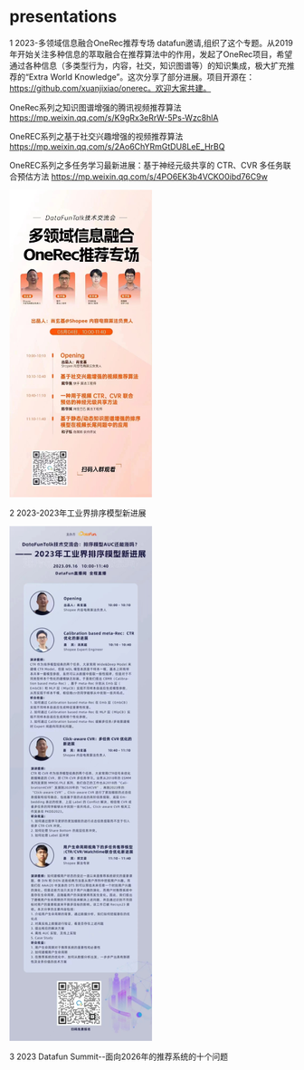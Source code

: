 # presentations

1 2023-多领域信息融合OneRec推荐专场
datafun邀请,组织了这个专题。从2019年开始关注多种信息的萃取融合在推荐算法中的作用，发起了OneRec项目，希望通过各种信息（多类型行为，内容，社交，知识图谱等）的知识集成，极大扩充推荐的“Extra World Knowledge”。这次分享了部分进展。项目开源在：https://github.com/xuanjixiao/onerec。欢迎大家共建。

OneRec系列之知识图谱增强的腾讯视频推荐算法 https://mp.weixin.qq.com/s/K9gRx3eRrW-5Ps-Wzc8hlA

OneREC系列之基于社交兴趣增强的视频推荐算法 https://mp.weixin.qq.com/s/2Ao6ChYRmGtDU8LeE_HrBQ

OneREC系列之多任务学习最新进展：基于神经元级共享的 CTR、CVR 多任务联合预估方法  https://mp.weixin.qq.com/s/4PO6EK3b4VCKO0ibd76C9w

 <img src="https://github.com/xuanjixiao/presentations/blob/main/%E5%A4%9A%E9%A2%86%E5%9F%9F%E4%BF%A1%E6%81%AF%E8%9E%8D%E5%90%88OneRec%E6%8E%A8%E8%8D%90%E4%B8%93%E5%9C%BA.jpg" width='50%' height='25%' />


2 2023-2023年工业界排序模型新进展

 <img src="https://github.com/xuanjixiao/presentations/blob/main/2023%E5%B9%B4%E5%B7%A5%E4%B8%9A%E7%95%8C%E6%8E%92%E5%BA%8F%E6%A8%A1%E5%9E%8B%E6%96%B0%E8%BF%9B%E5%B1%95.jpg" width='50%' height='25%' />
 
3 2023 Datafun Summit--面向2026年的推荐系统的十个问题
